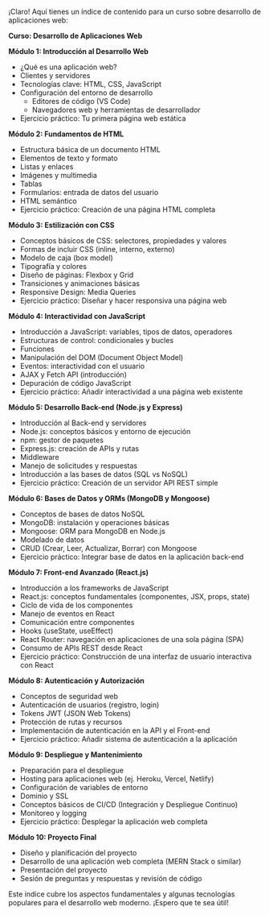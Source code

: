 ¡Claro! Aquí tienes un índice de contenido para un curso sobre desarrollo de aplicaciones web:

**Curso: Desarrollo de Aplicaciones Web**

**Módulo 1: Introducción al Desarrollo Web**
*   ¿Qué es una aplicación web?
*   Clientes y servidores
*   Tecnologías clave: HTML, CSS, JavaScript
*   Configuración del entorno de desarrollo
    *   Editores de código (VS Code)
    *   Navegadores web y herramientas de desarrollador
*   Ejercicio práctico: Tu primera página web estática

**Módulo 2: Fundamentos de HTML**
*   Estructura básica de un documento HTML
*   Elementos de texto y formato
*   Listas y enlaces
*   Imágenes y multimedia
*   Tablas
*   Formularios: entrada de datos del usuario
*   HTML semántico
*   Ejercicio práctico: Creación de una página HTML completa

**Módulo 3: Estilización con CSS**
*   Conceptos básicos de CSS: selectores, propiedades y valores
*   Formas de incluir CSS (inline, interno, externo)
*   Modelo de caja (box model)
*   Tipografía y colores
*   Diseño de páginas: Flexbox y Grid
*   Transiciones y animaciones básicas
*   Responsive Design: Media Queries
*   Ejercicio práctico: Diseñar y hacer responsiva una página web

**Módulo 4: Interactividad con JavaScript**
*   Introducción a JavaScript: variables, tipos de datos, operadores
*   Estructuras de control: condicionales y bucles
*   Funciones
*   Manipulación del DOM (Document Object Model)
*   Eventos: interactividad con el usuario
*   AJAX y Fetch API (introducción)
*   Depuración de código JavaScript
*   Ejercicio práctico: Añadir interactividad a una página web existente

**Módulo 5: Desarrollo Back-end (Node.js y Express)**
*   Introducción al Back-end y servidores
*   Node.js: conceptos básicos y entorno de ejecución
*   npm: gestor de paquetes
*   Express.js: creación de APIs y rutas
*   Middleware
*   Manejo de solicitudes y respuestas
*   Introducción a las bases de datos (SQL vs NoSQL)
*   Ejercicio práctico: Creación de un servidor API REST simple

**Módulo 6: Bases de Datos y ORMs (MongoDB y Mongoose)**
*   Conceptos de bases de datos NoSQL
*   MongoDB: instalación y operaciones básicas
*   Mongoose: ORM para MongoDB en Node.js
*   Modelado de datos
*   CRUD (Crear, Leer, Actualizar, Borrar) con Mongoose
*   Ejercicio práctico: Integrar base de datos en la aplicación back-end

**Módulo 7: Front-end Avanzado (React.js)**
*   Introducción a los frameworks de JavaScript
*   React.js: conceptos fundamentales (componentes, JSX, props, state)
*   Ciclo de vida de los componentes
*   Manejo de eventos en React
*   Comunicación entre componentes
*   Hooks (useState, useEffect)
*   React Router: navegación en aplicaciones de una sola página (SPA)
*   Consumo de APIs REST desde React
*   Ejercicio práctico: Construcción de una interfaz de usuario interactiva con React

**Módulo 8: Autenticación y Autorización**
*   Conceptos de seguridad web
*   Autenticación de usuarios (registro, login)
*   Tokens JWT (JSON Web Tokens)
*   Protección de rutas y recursos
*   Implementación de autenticación en la API y el Front-end
*   Ejercicio práctico: Añadir sistema de autenticación a la aplicación

**Módulo 9: Despliegue y Mantenimiento**
*   Preparación para el despliegue
*   Hosting para aplicaciones web (ej. Heroku, Vercel, Netlify)
*   Configuración de variables de entorno
*   Dominio y SSL
*   Conceptos básicos de CI/CD (Integración y Despliegue Continuo)
*   Monitoreo y logging
*   Ejercicio práctico: Desplegar la aplicación web completa

**Módulo 10: Proyecto Final**
*   Diseño y planificación del proyecto
*   Desarrollo de una aplicación web completa (MERN Stack o similar)
*   Presentación del proyecto
*   Sesión de preguntas y respuestas y revisión de código

Este índice cubre los aspectos fundamentales y algunas tecnologías populares para el desarrollo web moderno. ¡Espero que te sea útil!
